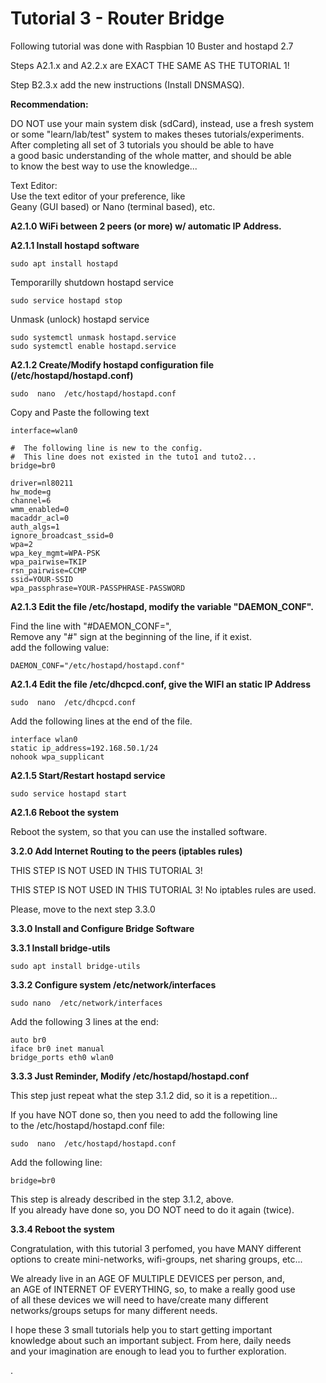 # Tutorial 3 - Router Bridge  
  
Following tutorial was done with Raspbian 10 Buster and hostapd 2.7  
  
Steps A2.1.x and A2.2.x are EXACT THE SAME AS THE TUTORIAL 1!  
  
Step B2.3.x add the new instructions (Install DNSMASQ).  
  
  
**Recommendation:**  
  
DO NOT use your main system disk (sdCard), instead, use a fresh system  
or some "learn/lab/test" system to makes theses tutorials/experiments.  
After completing all set of 3 tutorials you should be able to have  
a good basic understanding of the whole matter, and should be able  
to know the best way to use the knowledge...  
  
Text Editor:  
Use the text editor of your preference, like  
Geany (GUI based) or Nano (terminal based), etc.  
  
  
  
**A2.1.0 WiFi between 2 peers (or more) w/ automatic IP Address.**  
  
  
**A2.1.1 Install hostapd software**  
  
	sudo apt install hostapd  
  
Temporarilly shutdown hostapd service  
  
	sudo service hostapd stop  
  
Unmask (unlock) hostapd service  
  
	sudo systemctl unmask hostapd.service  
	sudo systemctl enable hostapd.service  
  
  
**A2.1.2 Create/Modify hostapd configuration file (/etc/hostapd/hostapd.conf)**  
  
	sudo  nano  /etc/hostapd/hostapd.conf  
  
Copy and Paste the following text  
  
```
interface=wlan0  

#  The following line is new to the config.
#  This line does not existed in the tuto1 and tuto2...
bridge=br0

driver=nl80211  
hw_mode=g  
channel=6  
wmm_enabled=0  
macaddr_acl=0  
auth_algs=1  
ignore_broadcast_ssid=0  
wpa=2  
wpa_key_mgmt=WPA-PSK  
wpa_pairwise=TKIP  
rsn_pairwise=CCMP  
ssid=YOUR-SSID  
wpa_passphrase=YOUR-PASSPHRASE-PASSWORD  
```
  
  
  
**A2.1.3 Edit the file /etc/hostapd, modify the variable "DAEMON_CONF".**  
  
Find the line with "#DAEMON_CONF=",   
Remove any "#" sign at the beginning of the line, if it exist.  
add the following value:  
  
```
DAEMON_CONF="/etc/hostapd/hostapd.conf"  
```
  
  
  
**A2.1.4 Edit the file /etc/dhcpcd.conf, give the WIFI an static IP Address**  
  
  
	sudo  nano  /etc/dhcpcd.conf  
  
Add the following lines at the end of the file.  
  
```
interface wlan0  
static ip_address=192.168.50.1/24  
nohook wpa_supplicant  
```
  
  
  
**A2.1.5 Start/Restart hostapd service**  
  
  
	sudo service hostapd start  
  
  
  
**A2.1.6 Reboot the system**  
  
  
Reboot the system, so that you can use the installed software.   
  
  
  


  
  
  
  



**3.2.0 Add Internet Routing to the peers (iptables rules)**  
  
THIS STEP IS NOT USED IN THIS TUTORIAL 3!  
  
THIS STEP IS NOT USED IN THIS TUTORIAL 3! No iptables rules are used.  
  
Please, move to the next step 3.3.0  
  
  
  
**3.3.0 Install and Configure Bridge Software**  
  
  
**3.3.1 Install bridge-utils**  
  
	sudo apt install bridge-utils
  
  
  
**3.3.2 Configure system  /etc/network/interfaces**  
  
	sudo nano  /etc/network/interfaces  
  
Add the following 3 lines at the end:  
  
```
auto br0
iface br0 inet manual
bridge_ports eth0 wlan0
```
  
  
  
**3.3.3 Just Reminder, Modify  /etc/hostapd/hostapd.conf**  
  
This step just repeat what the step 3.1.2 did, so it is a repetition...  
  
If you have NOT done so, then you need to add the following line  
to the  /etc/hostapd/hostapd.conf  file:  
  
	sudo  nano  /etc/hostapd/hostapd.conf  
  
Add the following line:  
  
```
bridge=br0
```
  
  
This step is already described in the step 3.1.2, above.  
If you already have done so, you DO NOT need to do it again (twice).  
  
  
  
**3.3.4 Reboot the system**  
  
  
  
Congratulation, with this tutorial 3 perfomed, you have MANY different  
options to create mini-networks, wifi-groups, net sharing groups, etc...  
  
We already live in an AGE OF MULTIPLE DEVICES per person, and,  
an AGE of INTERNET OF EVERYTHING, so, to make a really good use  
of all these devices we will need to have/create many different  
networks/groups setups for many different needs.  
  
I hope these 3 small tutorials help you to start getting important  
knowledge about such an important subject. From here, daily needs  
and your imagination are enough to lead you to further exploration.  
  
  
  
.
